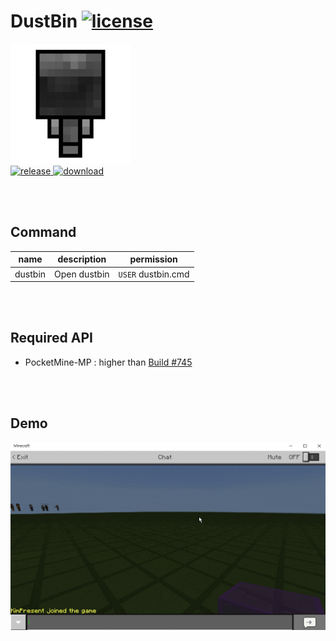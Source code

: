 # DustBin [![license](https://img.shields.io/github/license/Blugin/DustBin.svg?label=License)](LICENSE)
[![icon](assets/icon/192x192.png?raw=true)]()  
[![release](https://img.shields.io/github/release/Blugin/DustBin.svg?label=Release) ![download](https://img.shields.io/github/downloads/Blugin/DustBin/total.svg?label=Download)](https://github.com/Blugin/DustBin/releases/latest)
  
<br/><br/>
  
## Command
| name    | description  | permission         |
| :-----: | :----------: | :----------------: |
| dustbin | Open dustbin | `USER` dustbin.cmd |
  
<br/><br/>
  
## Required API
- PocketMine-MP : higher than [Build #745](https://jenkins.pmmp.io/job/PocketMine-MP/745)
  
<br/><br/>
  
## Demo
![demo](assets/screenshot/demo.gif?raw=true)